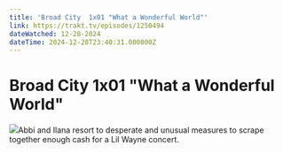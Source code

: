 ```yaml
---
title: 'Broad City  1x01 "What a Wonderful World"' 
link: https://trakt.tv/episodes/1250494
dateWatched: 12-28-2024
dateTime: 2024-12-28T23:40:31.000000Z
---
```

# Broad City  1x01 "What a Wonderful World"

![](https://walter-r2.trakt.tv/images/episodes/001/250/494/screenshots/thumb/8baf282710.jpg)Abbi and Ilana resort to desperate and unusual measures to scrape together enough cash for a Lil Wayne concert.